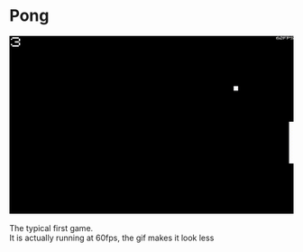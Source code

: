 # Pong
![Gameplay](gameplay.gif)

The typical first game.  
It is actually running at 60fps, the gif makes it look less
